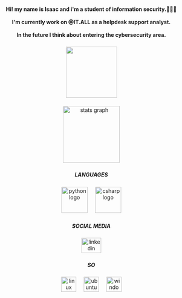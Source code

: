 <h4 align="center">Hi! my name is Isaac and i'm a student of information security.🧑🏻‍💻<br><br>I'm currently work on @IT.ALL as a helpdesk support analyst.<br><br>In the future I think about entering the cybersecurity area.</h4>

###

<div align="center">
  <img height="135" src="https://media.giphy.com/media/nzCDqg3pNqg7K/giphy.gif"  />
</div>

###

<div align="center">
  <img src="https://github-readme-stats.vercel.app/api?username=KroTainKo&hide_title=false&hide_rank=false&show_icons=true&include_all_commits=false&count_private=true&disable_animations=false&theme=dracula&locale=en&hide_border=false" height="150" alt="stats graph"  />
</div>

###

<h5 align="center">LANGUAGES</h5>

###

<div align="center">
  <img src="https://cdn.jsdelivr.net/gh/devicons/devicon/icons/python/python-original.svg" height="69" alt="python logo"  />
  <img width="12" />
  <img src="https://cdn.jsdelivr.net/gh/devicons/devicon/icons/csharp/csharp-original.svg" height="69" alt="csharp logo"  />
</div>

###

<h5 align="center">SOCIAL MEDIA</h5>

###

<div align="center">
  <a href="www.linkedin.com/in/isaacmoreira" target="_blank">
    <img src="https://raw.githubusercontent.com/maurodesouza/profile-readme-generator/master/src/assets/icons/social/linkedin/default.svg" width="52" height="40" alt="linkedin logo"  />
  </a>
</div>

###

<h5 align="center">SO</h5>

###

<div align="center">
  <img src="https://cdn.jsdelivr.net/gh/devicons/devicon/icons/linux/linux-original.svg" height="40" alt="linux logo"  />
  <img width="12" />
  <img src="https://cdn.jsdelivr.net/gh/devicons/devicon/icons/ubuntu/ubuntu-plain.svg" height="40" alt="ubuntu logo"  />
  <img width="12" />
  <img src="https://cdn.jsdelivr.net/gh/devicons/devicon/icons/windows8/windows8-original.svg" height="40" alt="windows8 logo"  />
</div>

###
